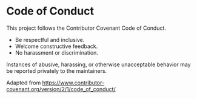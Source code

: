 # Code of Conduct

This project follows the Contributor Covenant Code of Conduct.

- Be respectful and inclusive.
- Welcome constructive feedback.
- No harassment or discrimination.

Instances of abusive, harassing, or otherwise unacceptable behavior may be reported privately to the maintainers.

Adapted from https://www.contributor-covenant.org/version/2/1/code_of_conduct/